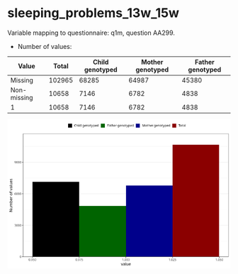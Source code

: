 # sleeping_problems_13w_15w
Variable mapping to questionnaire: q1m, question AA299.
- Number of values:

| Value | Total | Child genotyped | Mother genotyped | Father genotyped |
| ----- | ----- | --------------- | ---------------- | ---------------- |
| Missing | 102965 | 68285 | 64987 | 45380 |
| Non-missing | 10658 | 7146 | 6782 | 4838 |
| 1 | 10658 | 7146 | 6782 | 4838 |



![](sleeping_problems_13w_15w_n.png)




